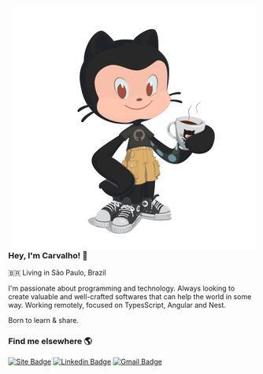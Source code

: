 <img align="right" src="https://raw.githubusercontent.com/gfgabrielfranca/gfgabrielfranca/master/assets/octocat.svg" />

### Hey, I'm Carvalho! :metal:

🇧🇷 Living in São Paulo, Brazil <br>

I'm passionate about programming and technology. Always looking to create valuable and well-crafted softwares that can help the world in some way. Working remotely, focused on TypesScript, Angular and Nest.

Born to learn & share.

### Find me elsewhere 🌎

[![Site Badge](https://img.shields.io/badge/thiagocarvalho.dev-6633cc?style=flat-square&logo=data:image/png;base64,iVBORw0KGgoAAAANSUhEUgAAAA0AAAAOCAYAAAD0f5bSAAAACXBIWXMAAAsTAAALEwEAmpwYAAAAAXNSR0IArs4c6QAAAARnQU1BAACxjwv8YQUAAAClSURBVHgBjZEBEcIwFEN/UTAJ4AAHwwmgAAmbk0pAQiUMB5WAhJByZWz/Uljuctfrku7118wJwJ6+01NZ2y8x0NEj/cRaUZa5eaEz2ioHjctCEqGpInqlT8mfeBMEZX8oV1ClroEeV/daNlz45NAzff5XOkIPp9+54IwQQnjQBy6vatyQCF9E/7feGggZ+inyTINtjztATNfqB68ow34YNZje/EIvDsu4K7CkzicAAAAASUVORK5CYII=&logoColor=white&link=https://www.thiagocarvalho.dev/)](https://www.thiagocarvalho.dev/) 
[![Linkedin Badge](https://img.shields.io/badge/-Thiago%20Carvalho-6633cc?style=flat-square&logo=Linkedin&logoColor=white&link=https://www.linkedin.com/in/tgcarvalho/)](https://www.linkedin.com/in/tgcarvalho/) 
[![Gmail Badge](https://img.shields.io/badge/-thiago.xsource@gmail.com-6633cc?style=flat-square&logo=Gmail&logoColor=white&link=mailto:thiago.xsource@gmail.com)](mailto:thiago.xsource@gmail.com)

<!--
**tgcarvalho/tgcarvalho** is a ✨ _special_ ✨ repository because its `README.md` (this file) appears on your GitHub profile.

Here are some ideas to get you started:

- 🔭 I’m currently working on ...
- 🌱 I’m currently learning ...
- 👯 I’m looking to collaborate on ...
- 🤔 I’m looking for help with ...
- 💬 Ask me about ...
- 📫 How to reach me: ...
- 😄 Pronouns: ...
- ⚡ Fun fact: ...
-->
